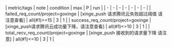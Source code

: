 | metric/tags | note | condition | max | P | run | 
| - | - | - | - | - | - | - |
| failed_req_count/project=goxinge | [xinge_push 请求腾讯云失败超过阈值 请注意查看] | all(#1)>=15 | 3 | 1 |
| success_req_count/project=goxinge | [xinge_push请求腾讯云成功量下降，请注意查看] | all(#1)<=10 | 3 | 1 |
| total_recv_req_count/project=goxinge | [xinge_push 接收到的请求量下降 请注意] | all(#1)<=10 | 3 | 1 |

